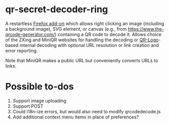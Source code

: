 # qr-secret-decoder-ring

A restartless
[Firefox add-on](https://addons.mozilla.org/en-US/firefox/addon/qr-secret-decoder-ring/)
which allows right clicking an image (including a background image),
SVG element, or canvas (e.g., from
<https://www.the-qrcode-generator.com/>) containing a QR code to decode it.
Allows choice of the ZXing and MiniQR websites for handling the decoding or
[QR-Logo](https://github.com/kaarposoft/qrlogo)-based internal decoding with
optional URL resolution or link creation and error reporting.

Note that MiniQR makes a public URL but conveniently converts URLs to links.

# Possible to-dos
1. Support image uploading
1. Support POST
1. Could i18n-ize errors, but would also need to modify qrcodedecode.js
1. Add additional context menu items in place of preferences?
